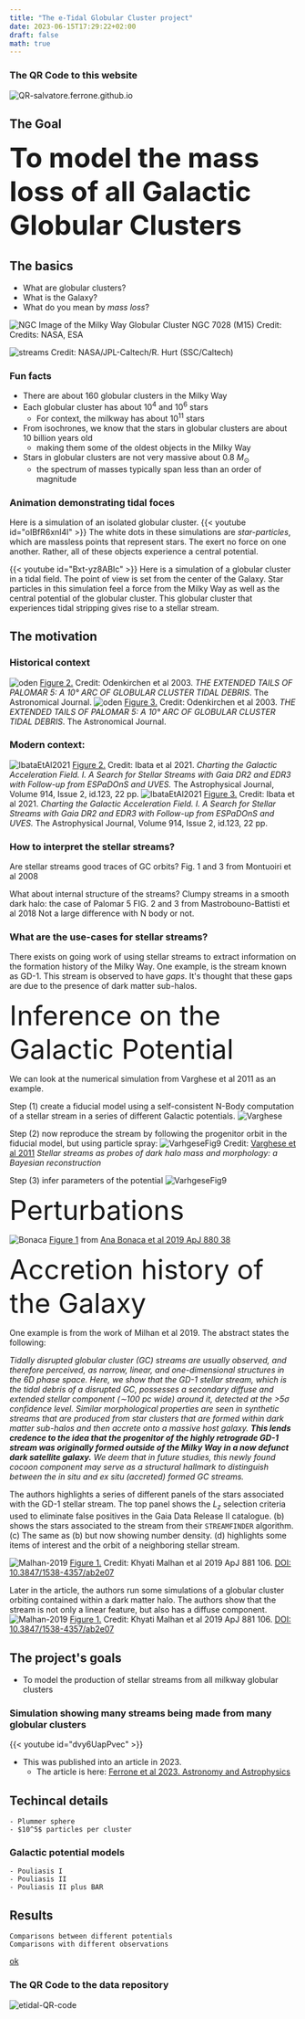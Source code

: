 ```yaml
---
title: "The e-Tidal Globular Cluster project"
date: 2023-06-15T17:29:22+02:00
draft: false
math: true
---
```




### The QR Code to this website
![QR-salvatore.ferrone.github.io](/QR-salvatore.ferrone.github.io.png)



## The Goal

<font size="20">**To model the mass loss of all Galactic Globular Clusters**</font>



## The basics
* What are globular clusters?
* What is the Galaxy?
* What do you mean by *mass loss*?

![NGC](https://www.nasa.gov/sites/default/files/thumbnails/image/heic1321a.jpg)
Image of the Milky Way Globular Cluster NGC 7028 (M15) Credit: Credits: NASA, ESA

![streams](https://upload.wikimedia.org/wikipedia/commons/9/95/Sig07-008.jpg)
Credit: NASA/JPL-Caltech/R. Hurt (SSC/Caltech)


### Fun facts
* There are about 160 globular clusters in the Milky Way
* Each globular cluster has about $10^4$ and $10^6$ stars
    * For context, the milkway has about $10^{11}$ stars
* From isochrones, we know that the stars in globular clusters are about 10 billion years old
    * making them some of the oldest objects in the Milky Way
* Stars in globular clusters are not very massive about 0.8 $M_{\odot}$
    - the spectrum of masses typically span less than an order of magnitude



### Animation demonstrating tidal foces

Here is a simulation of an isolated globular cluster. 
{{< youtube id="oIBfR6xnl4I" >}}
The white dots in these simulations are *star-particles*, which are massless points that represent stars. The exert no force on one another. Rather, all of these objects experience a central potential. 

{{< youtube id="Bxt-yz8ABIc" >}}
Here is a simulation of a globular cluster in a tidal field. The point of view is set from the center of the Galaxy. Star particles in this simulation feel a force from the Milky Way as well as the central potential of the globular cluster. This globular cluster that experiences tidal stripping gives rise to a stellar stream. 






## The motivation 
### Historical context

![oden](https://iopscience.iop.org/article/10.1086/378601/fulltext/fg2.h.gif?doi=10.1086/378601)
[Figure 2.](https://iopscience.iop.org/article/10.1086/378601/fulltext/203181.fg2.html?doi=10.1086/378601) Credit: Odenkirchen et al 2003. *THE EXTENDED TAILS OF PALOMAR 5: A 10° ARC OF GLOBULAR CLUSTER TIDAL DEBRIS*. The Astronomical Journal. 
![oden](https://iopscience.iop.org/article/10.1086/378601/fulltext/fg3.h.gif?doi=10.1086/378601)
[Figure 3.](https://iopscience.iop.org/article/10.1086/378601/fulltext/203181.fg3.html?doi=10.1086/378601) Credit: Odenkirchen et al 2003. *THE EXTENDED TAILS OF PALOMAR 5: A 10° ARC OF GLOBULAR CLUSTER TIDAL DEBRIS*. The Astronomical Journal. 

### Modern context: 
![IbataEtAl2021](https://cfn-live-content-bucket-iop-org.s3.amazonaws.com/journals/0004-637X/914/2/123/revision2/apjabfcc2f2_lr.jpg?AWSAccessKeyId=AKIAYDKQL6LTV7YY2HIK&Expires=1688033903&Signature=vEUuKpMjAGkMlzMdJl4jpSYQc8Y%3D) [Figure 2.](https://cfn-live-content-bucket-iop-org.s3.amazonaws.com/journals/0004-637X/914/2/123/revision2/apjabfcc2f2_lr.jpg?AWSAccessKeyId=AKIAYDKQL6LTV7YY2HIK&Expires=1688033903&Signature=vEUuKpMjAGkMlzMdJl4jpSYQc8Y%3D) Credit: Ibata et al 2021. *Charting the Galactic Acceleration Field. I. A Search for Stellar Streams with Gaia DR2 and EDR3 with Follow-up from ESPaDOnS and UVES.* The Astrophysical Journal, Volume 914, Issue 2, id.123, 22 pp.
![IbataEtAl2021](https://cfn-live-content-bucket-iop-org.s3.amazonaws.com/journals/0004-637X/914/2/123/revision2/apjabfcc2f3_lr.jpg?AWSAccessKeyId=AKIAYDKQL6LTV7YY2HIK&Expires=1688033903&Signature=ZBfa5aXWzwm8N6wu0VKgEdUhYOQ%3D) [Figure 3.](https://cfn-live-content-bucket-iop-org.s3.amazonaws.com/journals/0004-637X/914/2/123/revision2/apjabfcc2f3_lr.jpg?AWSAccessKeyId=AKIAYDKQL6LTV7YY2HIK&Expires=1688033903&Signature=ZBfa5aXWzwm8N6wu0VKgEdUhYOQ%3D) Credit: Ibata et al 2021. *Charting the Galactic Acceleration Field. I. A Search for Stellar Streams with Gaia DR2 and EDR3 with Follow-up from ESPaDOnS and UVES.* The Astrophysical Journal, Volume 914, Issue 2, id.123, 22 pp.


### How to interpret the stellar streams?

Are stellar streams good traces of GC orbits?
Fig. 1 and 3 from Montuoiri et al 2008

What about internal structure of the streams?
Clumpy streams in a smooth dark halo: the case of Palomar 5
FIG. 2 and 3 from Mastrobouno-Battisti et al 2018
Not a large difference with N body or not. 


### What are the use-cases for stellar streams?

There exists on going work of using stellar streams to extract information on the formation history of the Milky Way. One example, is the stream known as GD-1. This stream is observed to have *gaps*. It's thought that these gaps are due to the presence of dark matter sub-halos.


<font size="12"> Inference on the Galactic Potential </font>

We can look at the numerical simulation from Varghese et al 2011 as an example. 

Step (1) create a fiducial model using a self-consistent N-Body computation of a stellar stream in a series of different Galactic potentials.
![Varghese](https://oup.silverchair-cdn.com/oup/backfile/Content_public/Journal/mnras/417/1/10.1111/j.1365-2966.2011.19097.x/2/mnras0417-0198-f8.jpeg?Expires=1688037860&Signature=PxbelW8opZ7Z17jFuKTjmGwQ5nWSw2l0ao80blwkbjjwJY2Hc6kjMrBjx-q0wlMxibis9EMRzPmFhFBGd7RiHQGbWJpSaPVgR~TmJg1sLvTWMRmXkwe65WtjO2Wpybvh6pwLH8NplIu2ZKNmQvutoJ~wUHBbmmV0EIlplbaDvYmptxwOECVVGDnZ6cKTW5oI0fSpRxoZuC6pGesmkMuUNa0gIEwXTibOVYrD3a3MwAvUiY92w0Mv9sUCQP1RmMmYQ43yqBUGMZm3cjtupUNyq32-W~Bi3uh3URLPe-aaYvcyTNCWAUIlUIoyFJ8qW8JXv04rtU86WU3jGJh0WevCLA__&Key-Pair-Id=APKAIE5G5CRDK6RD3PGA)


Step (2) now reproduce the stream by following the progenitor orbit in the fiducial model, but using particle spray:
![VarhgeseFig9](https://oup.silverchair-cdn.com/oup/backfile/Content_public/Journal/mnras/417/1/10.1111/j.1365-2966.2011.19097.x/2/mnras0417-0198-f9.jpeg?Expires=1688037912&Signature=N1IEFwOUruwCozwu5UhtqMAWxga091NF4sbFsFXsPLHuuBCiRAtAP-s1Pk0C0rIPN73v4t7aeOPNCbOKCB1qYuIbPWMFhdKyurh3RKH9p2vFNH8ZAmbyFdOxJ5GTnpicbYH27DSPE7z0t-8qPw0JvfFVNA~RZgCBssbfIxchWrMRAkjHDgH8GFZ8B7FnuLtsf~R8juY8JFpATTpo2-bKu0ZuPbMT2x4X~cQlalaSQJTtoWFYbmdsLofuoWx5U2Sz7-BIRTK4-2pnm5uLfqr7D55bO6tL~GSChXi9lP2CWPpOmjK5ssdYD6C~kKTijfx9GzPQ0ZmkZ1t~K7sol3uYNA__&Key-Pair-Id=APKAIE5G5CRDK6RD3PGA)
Credit: [Varghese et al 2011](https://doi.org/10.1111/j.1365-2966.2011.19097.x) *Stellar streams as probes of dark halo mass and morphology: a Bayesian reconstruction*


Step (3) infer parameters of the potential
![VarhgeseFig9](https://oup.silverchair-cdn.com/oup/backfile/Content_public/Journal/mnras/417/1/10.1111/j.1365-2966.2011.19097.x/2/mnras0417-0198-f6.jpeg?Expires=1690462775&Signature=fKVGca-e4-4PrY0GavnJ10zn00fX3oQEcBlf8Zl0mM5OUUiDB8GJguMviS-Dx3zP99vucSU8Esi6641ELM0jKM6m80PWCirf2ll3KDV0gc5Javi9poS61s6f99-9tfP9KDrH3vx4EXMqdHfmfZ8t1tJGoek2vjwcGxzRHh4i70pa0UkqEx8iHMPGgMS1U2R0MVxqYf3Vx2ncdZpqdtc8f1bdL4pc0kutRN8kIUErURyeAPDszCAWI3NPPLeBGMcYKSsNC0VtfzgCEt-220u3nYtWpJF3crfzy-Ajj9~QumGNqk-LCbCeV7b-gNbzZOOCRLqgLUrUuASH7u1aZb1E6Q__&Key-Pair-Id=APKAIE5G5CRDK6RD3PGA
)



<font size="12"> Perturbations </font>

![Bonaca](https://cfn-live-content-bucket-iop-org.s3.amazonaws.com/journals/0004-637X/880/1/38/revision1/apjab2873f1_lr.jpg?AWSAccessKeyId=AKIAYDKQL6LTV7YY2HIK&Expires=1688042262&Signature=1WKmOlt5HZAR3gmOJ27w6VXvgvc%3D)
[Figure 1](https://cfn-live-content-bucket-iop-org.s3.amazonaws.com/journals/0004-637X/880/1/38/revision1/apjab2873f1_lr.jpg?AWSAccessKeyId=AKIAYDKQL6LTV7YY2HIK&Expires=1688042262&Signature=1WKmOlt5HZAR3gmOJ27w6VXvgvc%3D)
from [Ana Bonaca et al 2019 ApJ 880 38](https://iopscience.iop.org/article/10.3847/1538-4357/ab2873/meta)

<font size="12"> Accretion history of the Galaxy</font>


One example is from the work of Milhan et al 2019. The abstract states the following:

*Tidally disrupted globular cluster (GC) streams are usually observed, and therefore perceived, as narrow, linear, and one-dimensional structures in the 6D phase space. Here, we show that the GD-1 stellar stream, which is the tidal debris of a disrupted GC, possesses a secondary diffuse and extended stellar component (∼100 pc wide) around it, detected at the >5σ confidence level. Similar morphological properties are seen in synthetic streams that are produced from star clusters that are formed within dark matter sub-halos and then accrete onto a massive host galaxy. **This lends credence to the idea that the progenitor of the highly retrograde GD-1 stream was originally formed outside of the Milky Way in a now defunct dark satellite galaxy.** We deem that in future studies, this newly found cocoon component may serve as a structural hallmark to distinguish between the in situ and ex situ (accreted) formed GC streams.*


The authors highlights a series of different panels of the stars associated with the GD-1 stellar stream. The top panel shows the $L_z$ selection criteria used to eliminate false positives in the Gaia Data Release II catalogue. (b) shows the stars associated to the stream from their `STREAMFINDER` algorithm. (c) The same as (b) but now showing number density. (d) highlights some items of interest and the orbit of a neighboring stellar stream. 

![Malhan-2019](https://cfn-live-content-bucket-iop-org.s3.amazonaws.com/journals/0004-637X/881/2/106/revision1/apjab2e07f1_lr.jpg?AWSAccessKeyId=AKIAYDKQL6LTV7YY2HIK&Expires=1688040351&Signature=zLUc9%2FI9YX%2B3Z%2FnoPP%2FPg9AgRZg%3D)
[Figure 1.](https://cfn-live-content-bucket-iop-org.s3.amazonaws.com/journals/0004-637X/881/2/106/revision1/apjab2e07f1_lr.jpg?AWSAccessKeyId=AKIAYDKQL6LTV7YY2HIK&Expires=1688040351&Signature=zLUc9%2FI9YX%2B3Z%2FnoPP%2FPg9AgRZg%3D) Credit: Khyati Malhan et al 2019 ApJ 881 106. [DOI: 10.3847/1538-4357/ab2e07](https://iopscience.iop.org/article/10.3847/1538-4357/ab2e07)

Later in the article, the authors run some simulations of a globular cluster orbiting contained within a dark matter halo. The authors show that the stream is not only a linear feature, but also has a diffuse component.
![Malhan-2019](https://cfn-live-content-bucket-iop-org.s3.amazonaws.com/journals/0004-637X/881/2/106/revision1/apjab2e07f8_lr.jpg?AWSAccessKeyId=AKIAYDKQL6LTV7YY2HIK&Expires=1688040351&Signature=IiKACDlZCdNOptCOZOdLUknPduU%3D)
[Figure 1.](https://cfn-live-content-bucket-iop-org.s3.amazonaws.com/journals/0004-637X/881/2/106/revision1/apjab2e07f8_lr.jpg?AWSAccessKeyId=AKIAYDKQL6LTV7YY2HIK&Expires=1688040351&Signature=IiKACDlZCdNOptCOZOdLUknPduU%3D) Credit: Khyati Malhan et al 2019 ApJ 881 106. [DOI: 10.3847/1538-4357/ab2e07](https://iopscience.iop.org/article/10.3847/1538-4357/ab2e07)




## The project's goals
* To model the production of stellar streams from all milkway globular clusters

### Simulation showing many streams being made from many globular clusters
{{< youtube id="dvy6UapPvec" >}}

* This was published into an article in 2023.
    * The article is here: [Ferrone et al 2023. Astronomy and Astrophysics](https://www.aanda.org/articles/aa/full_html/2023/05/aa44141-22/aa44141-22.html)

## Techincal details
    - Plummer sphere
    - $10^5$ particles per cluster
### Galactic potential models
    - Pouliasis I
    - Pouliasis II
    - Pouliasis II plus BAR

## Results
    Comparisons between different potentials
    Comparisons with different observations
[ok](https://www.aanda.org/articles/aa/full_html/2023/05/aa44141-22/F1.html)
### The QR Code to the data repository
![etidal-QR-code](/etidal-QR-code.png)
